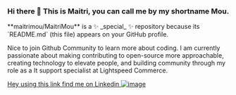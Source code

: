 ### Hi there 👋 This is Maitri, you can call me by my shortname Mou. 

<P>
**maitrimou/MaitriMou** is a ✨ _special_ ✨ repository because its `README.md` (this file) appears on your GitHub profile.

Nice to join Github Community to learn more about coding. 
I am currently passionate about making contributing to open-source more approachable, creating technology to elevate people, and building community through my role as a It support specialist at Lightspeed Commerce.
</p>

<a href="https://www.linkedin.com/in/maitri-mou/?originalSubdomain=ca" > Hey using this link find me on Linkedin ![image](https://user-images.githubusercontent.com/108010278/176560382-bc779cf5-8d67-48c8-9c6e-5d2b1c9f0212.png)

 </a>

